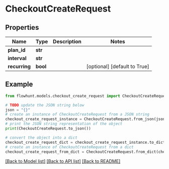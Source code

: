 # CheckoutCreateRequest


## Properties

Name | Type | Description | Notes
------------ | ------------- | ------------- | -------------
**plan_id** | **str** |  | 
**interval** | **str** |  | 
**recurring** | **bool** |  | [optional] [default to True]

## Example

```python
from flowhunt.models.checkout_create_request import CheckoutCreateRequest

# TODO update the JSON string below
json = "{}"
# create an instance of CheckoutCreateRequest from a JSON string
checkout_create_request_instance = CheckoutCreateRequest.from_json(json)
# print the JSON string representation of the object
print(CheckoutCreateRequest.to_json())

# convert the object into a dict
checkout_create_request_dict = checkout_create_request_instance.to_dict()
# create an instance of CheckoutCreateRequest from a dict
checkout_create_request_from_dict = CheckoutCreateRequest.from_dict(checkout_create_request_dict)
```
[[Back to Model list]](../README.md#documentation-for-models) [[Back to API list]](../README.md#documentation-for-api-endpoints) [[Back to README]](../README.md)


